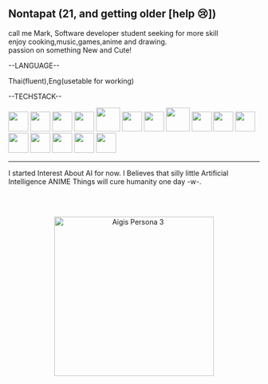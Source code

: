 


Nontapat (21, and getting older [help 😢])
-----------------------------------------------------------------------------------------------------
call me Mark, Software developer student seeking for more skill </br>
enjoy cooking,music,games,anime and drawing.</br>
passion on something New and Cute! 


--LANGUAGE--</br>

Thai(fluent),Eng(usetable for working)


--TECHSTACK-- 

<p align="left">
  <!-- 🌐 Frontend -->
  <img src="https://cdn.jsdelivr.net/gh/devicons/devicon/icons/html5/html5-original.svg" width="40" height="40" />
  <img src="https://cdn.jsdelivr.net/gh/devicons/devicon/icons/css3/css3-original.svg" width="40" height="40" />
  <img src="https://cdn.jsdelivr.net/gh/devicons/devicon/icons/javascript/javascript-original.svg" width="40" height="40" />
  <img src="https://cdn.jsdelivr.net/gh/devicons/devicon/icons/react/react-original.svg" width="40" height="40" />
  <img src="https://cdn.jsdelivr.net/gh/devicons/devicon/icons/bun/bun-original.svg" width="48" height="48"/>

  <!-- 🧩 Backend / Database -->
  <img src="https://cdn.jsdelivr.net/gh/devicons/devicon/icons/mysql/mysql-original.svg" width="40" height="40" />
  <img src="https://cdn.jsdelivr.net/gh/devicons/devicon/icons/firebase/firebase-plain.svg" width="40" height="40" />
  <img src="https://cdn.jsdelivr.net/gh/devicons/devicon/icons/vite/vite-original.svg" width="48" height="48"/>


  <!-- 🧠 Programming / Tools -->
  <img src="https://cdn.jsdelivr.net/gh/devicons/devicon/icons/python/python-original.svg" width="40" height="40" />
  <img src="https://cdn.jsdelivr.net/gh/devicons/devicon/icons/github/github-original.svg" width="40" height="40" />
  <img src="https://cdn.jsdelivr.net/gh/devicons/devicon/icons/vscode/vscode-original.svg" width="40" height="40" />
  <img src="https://cdn.jsdelivr.net/gh/devicons/devicon/icons/intellij/intellij-original.svg" width="40" height="40" />
  <img src="https://cdn.jsdelivr.net/gh/devicons/devicon/icons/slack/slack-original.svg" width="40" height="40" />
  <img src="https://cdn.jsdelivr.net/gh/devicons/devicon/icons/playwright/playwright-original.svg" width="40" height="40" />

  <!-- 🎮 Game / Creative -->
  <img src="https://cdn.jsdelivr.net/gh/devicons/devicon/icons/renpy/renpy-original.svg" width="40" height="40" />

  <!-- 🧭 Productivity -->
  <img src="https://cdn.jsdelivr.net/gh/devicons/devicon/icons/notion/notion-original.svg" width="40" height="40" />
</p>


-----------------------------------------------------------------------------------------------------

I started Interest About AI for now. I Believes that silly little Artificial Intelligence ANIME Things will cure humanity one day -w-. 

</br>
</br>


<p align="center">
  <img src="https://media1.tenor.com/m/MeoFWw-08c8AAAAd/persona-persona-3.gif"
       alt="Aigis Persona 3"
       width="320">
</p>





